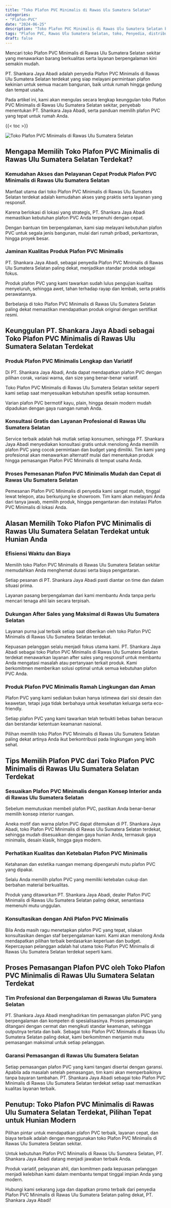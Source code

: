 ```yaml
---
title: "Toko Plafon PVC Minimalis di Rawas Ulu Sumatera Selatan"
categories: 
- "Plafon-PVC"
date: "2024-06-25"
description: "Toko Plafon PVC Minimalis di Rawas Ulu Sumatera Selatan bagi rumah, kantor, serta toko. Produk unggulan, pilihan motif, variasi warna modern, dengan jasa penempatan dikerjakan oleh teknisi ahli serta garansi resmi!|Servis distribusi Plafon PVC Minimalis di Rawas Ulu Sumatera Selatan bagi keperluan tempat tinggal, kantor, maupun ritel, beserta produk terbaik dan instalasi oleh tim profesional serta garansi resmi.|Pilihan Plafon PVC Minimalis di Rawas Ulu Sumatera Selatan yang terpercaya untuk rumah, perkantoran, dan gerai, bersama produk terbaik dan penempatan ditangani oleh tenaga ahli berpengalaman serta kepastian resmi.|Penjualan Plafon PVC Minimalis di Rawas Ulu Sumatera Selatan bagi rumah, office, dan ritel, dengan plafon terbaik dan instalasi dikerjakan oleh tim berpengalaman, lengkap beserta jaminan resmi.}"
tags: "Plafon PVC, Rawas Ulu Sumatera Selatan, toko, Penyedia, distributor"
draft: false
---
```


Mencari toko Plafon PVC Minimalis di Rawas Ulu Sumatera Selatan sekitar yang menawarkan barang berkualitas serta layanan berpengalaman kini semakin mudah.

PT. Shankara Jaya Abadi adalah penyedia Plafon PVC Minimalis di Rawas Ulu Sumatera Selatan terdekat yang siap melayani permintaan plafon kekinian untuk semua macam bangunan, baik untuk rumah hingga gedung dan tempat usaha.

Pada artikel ini, kami akan mengulas secara lengkap keunggulan toko Plafon PVC Minimalis di Rawas Ulu Sumatera Selatan sekitar, penyebab menentukan PT. Shankara Jaya Abadi, serta panduan memilih plafon PVC yang tepat untuk rumah Anda.

{{< toc >}}

![Toko Plafon PVC Minimalis di Rawas Ulu Sumatera Selatan](/images/Plafon-PVC/Toko-Plafon-PVC-Minimalis-di-Rawas-Ulu-Sumatera-Selatan.png)


## Mengapa Memilih Toko Plafon PVC Minimalis di Rawas Ulu Sumatera Selatan Terdekat?

### Kemudahan Akses dan Pelayanan Cepat Produk Plafon PVC Minimalis di Rawas Ulu Sumatera Selatan

Manfaat utama dari toko Plafon PVC Minimalis di Rawas Ulu Sumatera Selatan terdekat adalah kemudahan akses yang praktis serta layanan yang responsif.

Karena berlokasi di lokasi yang strategis, PT. Shankara Jaya Abadi memastikan kebutuhan plafon PVC Anda terpenuhi dengan cepat.

Dengan bantuan tim berpengalaman, kami siap melayani kebutuhan plafon PVC untuk segala jenis bangunan, mulai dari rumah pribadi, perkantoran, hingga proyek besar.

### Jaminan Kualitas Produk Plafon PVC Minimalis

PT. Shankara Jaya Abadi, sebagai penyedia Plafon PVC Minimalis di Rawas Ulu Sumatera Selatan paling dekat, menjadikan standar produk sebagai fokus.

Produk plafon PVC yang kami tawarkan sudah lulus pengujian kualitas menyeluruh, sehingga awet, tahan terhadap rayap dan lembab, serta praktis perawatannya.

Berbelanja di toko Plafon PVC Minimalis di Rawas Ulu Sumatera Selatan paling dekat memastikan mendapatkan produk original dengan sertifikat resmi.

## Keunggulan PT. Shankara Jaya Abadi sebagai Toko Plafon PVC Minimalis di Rawas Ulu Sumatera Selatan Terdekat

### Produk Plafon PVC Minimalis Lengkap dan Variatif

Di PT. Shankara Jaya Abadi, Anda dapat mendapatkan plafon PVC dengan pilihan corak, variasi warna, dan size yang benar-benar variatif.

Toko Plafon PVC Minimalis di Rawas Ulu Sumatera Selatan sekitar seperti kami setiap saat menyesuaikan kebutuhan spesifik setiap konsumen.

Varian plafon PVC bermotif kayu, plain, hingga desain modern mudah dipadukan dengan gaya ruangan rumah Anda.

### Konsultasi Gratis dan Layanan Profesional di Rawas Ulu Sumatera Selatan

Service terbaik adalah hak mutlak setiap konsumen, sehingga PT. Shankara Jaya Abadi menyediakan konsultasi gratis untuk menolong Anda memilih plafon PVC yang cocok permintaan dan budget yang dimiliki. Tim kami yang profesional akan menawarkan alternatif mulai dari menentukan produk hingga pemasangan Plafon PVC Minimalis di tempat usaha Anda.

### Proses Pemesanan Plafon PVC Minimalis Mudah dan Cepat di Rawas Ulu Sumatera Selatan

Pemesanan Plafon PVC Minimalis di penyedia kami sangat mudah, tinggal lewat telepon, atau berkunjung ke showroom. Tim kami akan melayani Anda dari tanya jawab, memilih produk, hingga pengantaran dan instalasi Plafon PVC Minimalis di lokasi Anda.

## Alasan Memilih Toko Plafon PVC Minimalis di Rawas Ulu Sumatera Selatan Terdekat untuk Hunian Anda

### Efisiensi Waktu dan Biaya

Memilih toko Plafon PVC Minimalis di Rawas Ulu Sumatera Selatan sekitar memudahkan Anda menghemat durasi serta biaya pengantaran.

Setiap pesanan di PT. Shankara Jaya Abadi pasti diantar on time dan dalam situasi prima.

Layanan pasang berpengalaman dari kami membantu Anda tanpa perlu mencari tenaga ahli lain secara terpisah.

### Dukungan After Sales yang Maksimal di Rawas Ulu Sumatera Selatan

Layanan purna jual terbaik setiap saat diberikan oleh toko Plafon PVC Minimalis di Rawas Ulu Sumatera Selatan terdekat.

Kepuasan pelanggan selalu menjadi fokus utama kami. PT. Shankara Jaya Abadi sebagai toko Plafon PVC Minimalis di Rawas Ulu Sumatera Selatan terdekat menawarkan layanan after sales yang responsif untuk membantu Anda mengatasi masalah atau pertanyaan terkait produk. Kami berkomitmen memberikan solusi optimal untuk semua kebutuhan plafon PVC Anda.

### Produk Plafon PVC Minimalis Ramah Lingkungan dan Aman

Plafon PVC yang kami sediakan bukan hanya istimewa dari sisi desain dan keawetan, tetapi juga tidak berbahaya untuk kesehatan keluarga serta eco-friendly.

Setiap plafon PVC yang kami tawarkan telah terbukti bebas bahan beracun dan berstandar ketentuan keamanan nasional.

Pilihan memilih toko Plafon PVC Minimalis di Rawas Ulu Sumatera Selatan paling dekat artinya Anda ikut berkontribusi pada lingkungan yang lebih sehat.

## Tips Memilih Plafon PVC dari Toko Plafon PVC Minimalis di Rawas Ulu Sumatera Selatan Terdekat

### Sesuaikan Plafon PVC Minimalis dengan Konsep Interior anda di Rawas Ulu Sumatera Selatan

Sebelum memutuskan membeli plafon PVC, pastikan Anda benar-benar memilih konsep interior ruangan.

Aneka motif dan warna plafon PVC dapat ditemukan di PT. Shankara Jaya Abadi, toko Plafon PVC Minimalis di Rawas Ulu Sumatera Selatan terdekat, sehingga mudah disesuaikan dengan gaya hunian Anda, termasuk gaya minimalis, desain klasik, hingga gaya modern.

### Perhatikan Kualitas dan Ketebalan Plafon PVC Minimalis

Ketahanan dan estetika ruangan memang dipengaruhi mutu plafon PVC yang dipakai.

Selalu Anda memilih plafon PVC yang memiliki ketebalan cukup dan berbahan material berkualitas.

Produk yang ditawarkan PT. Shankara Jaya Abadi, dealer Plafon PVC Minimalis di Rawas Ulu Sumatera Selatan paling dekat, senantiasa memenuhi mutu unggulan.

### Konsultasikan dengan Ahli Plafon PVC Minimalis

Bila Anda masih ragu menetapkan plafon PVC yang tepat, silakan konsultasikan dengan staf berpengalaman kami. Kami akan menolong Anda mendapatkan pilihan terbaik berdasarkan keperluan dan budget. Kepercayaan pelanggan adalah hal utama toko Plafon PVC Minimalis di Rawas Ulu Sumatera Selatan terdekat seperti kami.

## Proses Pemasangan Plafon PVC oleh Toko Plafon PVC Minimalis di Rawas Ulu Sumatera Selatan Terdekat

### Tim Profesional dan Berpengalaman di Rawas Ulu Sumatera Selatan

PT. Shankara Jaya Abadi menghadirkan tim pemasangan plafon PVC yang berpengalaman dan kompeten di spesialisasinya. Proses pemasangan ditangani dengan cermat dan mengikuti standar keamanan, sehingga outputnya tertata dan baik. Sebagai toko Plafon PVC Minimalis di Rawas Ulu Sumatera Selatan paling dekat, kami berkomitmen menjamin mutu pemasangan maksimal untuk setiap pelanggan.

### Garansi Pemasangan di Rawas Ulu Sumatera Selatan

Setiap pemasangan plafon PVC yang kami tangani disertai dengan garansi. Apabila ada masalah setelah pemasangan, tim kami akan memperbaikinya tanpa bayaran tambahan. PT. Shankara Jaya Abadi sebagai toko Plafon PVC Minimalis di Rawas Ulu Sumatera Selatan terdekat setiap saat memastikan kualitas layanan terbaik.

## Penutup: Toko Plafon PVC Minimalis di Rawas Ulu Sumatera Selatan Terdekat, Pilihan Tepat untuk Hunian Modern

Pilihan pintar untuk mendapatkan plafon PVC terbaik, layanan cepat, dan biaya terbaik adalah dengan menggunakan toko Plafon PVC Minimalis di Rawas Ulu Sumatera Selatan sekitar.

Untuk kebutuhan Plafon PVC Minimalis di Rawas Ulu Sumatera Selatan, PT. Shankara Jaya Abadi datang menjadi jawaban terbaik Anda.

Produk variatif, pelayanan ahli, dan komitmen pada kepuasan pelanggan menjadi kelebihan kami dalam membantu tempat tinggal impian Anda yang modern.

Hubungi kami sekarang juga dan dapatkan promo terbaik dari penyedia Plafon PVC Minimalis di Rawas Ulu Sumatera Selatan paling dekat, PT. Shankara Jaya Abadi!